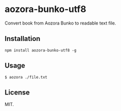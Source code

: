 # aozora-bunko-utf8
Convert book from Aozora Bunko to readable text file.

## Installation
```
npm install aozora-bunko-utf8 -g
```

## Usage
```
$ aozora ./file.txt
```

## License
MIT.
